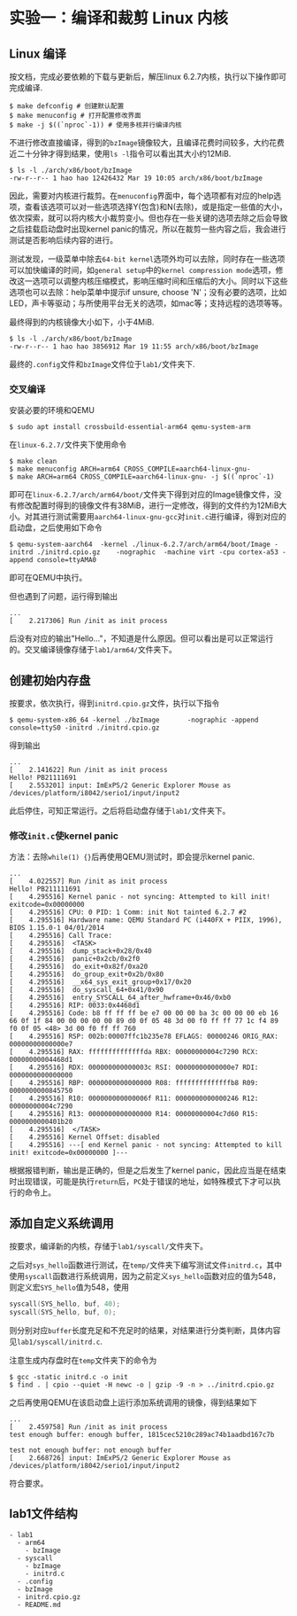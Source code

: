 # 实验一：编译和裁剪 Linux 内核

## Linux 编译

按文档，完成必要依赖的下载与更新后，解压linux 6.2.7内核，执行以下操作即可完成编译.
```shell
$ make defconfig # 创建默认配置
$ make menuconfig # 打开配置修改界面
$ make -j $((`nproc`-1)) # 使用多核并行编译内核
```
不进行修改直接编译，得到的`bzImage`镜像较大，且编译花费时间较多，大约花费近二十分钟才得到结果，使用`ls -l`指令可以看出其大小约12MiB.
```shell
$ ls -l ./arch/x86/boot/bzImage 
-rw-r--r-- 1 hao hao 12426432 Mar 19 10:05 arch/x86/boot/bzImage
```
因此，需要对内核进行裁剪。在`menuconfig`界面中，每个选项都有对应的help选项，查看该选项可以对一些选项选择Y(包含)和N(去除)，或是指定一些值的大小，依次探索，就可以将内核大小裁剪变小。但也存在一些关键的选项去除之后会导致之后挂载启动盘时出现kernel panic的情况，所以在裁剪一些内容之后，我会进行测试是否影响后续内容的进行。

测试发现，一级菜单中除去`64-bit kernel`选项外均可以去除，同时存在一些选项可以加快编译的时间，如`general setup`中的`kernel compression mode`选项，修改这一选项可以调整内核压缩模式，影响压缩时间和压缩后的大小。同时以下这些选项也可以去除：help菜单中提示if unsure, choose 'N'；没有必要的选项，比如LED，声卡等驱动；与所使用平台无关的选项，如mac等；支持远程的选项等等。

最终得到的内核镜像大小如下，小于4MiB.
```shell
$ ls -l ./arch/x86/boot/bzImage 
-rw-r--r-- 1 hao hao 3856912 Mar 19 11:55 arch/x86/boot/bzImage
```

最终的`.config`文件和`bzImage`文件位于`lab1/`文件夹下.

### 交叉编译

安装必要的环境和QEMU
```shell
$ sudo apt install crossbuild-essential-arm64 qemu-system-arm
```

在`linux-6.2.7/`文件夹下使用命令
```shell
$ make clean
$ make menuconfig ARCH=arm64 CROSS_COMPILE=aarch64-linux-gnu-
$ make ARCH=arm64 CROSS_COMPILE=aarch64-linux-gnu- -j $((`nproc`-1) 
```

即可在`linux-6.2.7/arch/arm64/boot/`文件夹下得到对应的Image镜像文件，没有修改配置时得到的镜像文件有38MiB，进行一定修改，得到的文件约为12MiB大小。对其进行测试需要用`aarch64-linux-gnu-gcc`对`init.c`进行编译，得到对应的启动盘，之后使用如下命令
```shell
$ qemu-system-aarch64  -kernel ./linux-6.2.7/arch/arm64/boot/Image -initrd ./initrd.cpio.gz    -nographic  -machine virt -cpu cortex-a53 -append console=ttyAMA0     
```
即可在QEMU中执行。

但也遇到了问题，运行得到输出
```shell
...
[    2.217306] Run /init as init process

```
后没有对应的输出"Hello..."，不知道是什么原因。但可以看出是可以正常运行的。交叉编译镜像存储于`lab1/arm64/`文件夹下。

## 创建初始内存盘

按要求，依次执行，得到`initrd.cpio.gz`文件，执行以下指令
```shell
$ qemu-system-x86_64 -kernel ./bzImage       -nographic -append console=ttyS0 -initrd ./initrd.cpio.gz    
```
得到输出
```shell
...
[    2.141622] Run /init as init process
Hello! PB21111691
[    2.553201] input: ImExPS/2 Generic Explorer Mouse as /devices/platform/i8042/serio1/input/input2

```
此后停住，可知正常运行。之后将启动盘存储于`lab1/`文件夹下。

### 修改`init.c`使kernel panic

方法：去除`while(1) {}`后再使用QEMU测试时，即会提示kernel panic.
```shell
...
[    4.022557] Run /init as init process
Hello! PB211111691
[    4.295516] Kernel panic - not syncing: Attempted to kill init! exitcode=0x00000000
[    4.295516] CPU: 0 PID: 1 Comm: init Not tainted 6.2.7 #2
[    4.295516] Hardware name: QEMU Standard PC (i440FX + PIIX, 1996), BIOS 1.15.0-1 04/01/2014
[    4.295516] Call Trace:
[    4.295516]  <TASK>
[    4.295516]  dump_stack+0x28/0x40
[    4.295516]  panic+0x2cb/0x2f0
[    4.295516]  do_exit+0x82f/0xa20
[    4.295516]  do_group_exit+0x2b/0x80
[    4.295516]  __x64_sys_exit_group+0x17/0x20
[    4.295516]  do_syscall_64+0x41/0x90
[    4.295516]  entry_SYSCALL_64_after_hwframe+0x46/0xb0
[    4.295516] RIP: 0033:0x4468d1
[    4.295516] Code: b8 ff ff ff be e7 00 00 00 ba 3c 00 00 00 eb 16 66 0f 1f 84 00 00 00 00 00 89 d0 0f 05 48 3d 00 f0 ff ff 77 1c f4 89 f0 0f 05 <48> 3d 00 f0 ff ff 760
[    4.295516] RSP: 002b:00007ffc1b235e78 EFLAGS: 00000246 ORIG_RAX: 00000000000000e7
[    4.295516] RAX: ffffffffffffffda RBX: 00000000004c7290 RCX: 00000000004468d1
[    4.295516] RDX: 000000000000003c RSI: 00000000000000e7 RDI: 0000000000000000
[    4.295516] RBP: 0000000000000000 R08: ffffffffffffffb8 R09: 0000000000845750
[    4.295516] R10: 000000000000006f R11: 0000000000000246 R12: 00000000004c7290
[    4.295516] R13: 0000000000000000 R14: 00000000004c7d60 R15: 0000000000401b20
[    4.295516]  </TASK>
[    4.295516] Kernel Offset: disabled
[    4.295516] ---[ end Kernel panic - not syncing: Attempted to kill init! exitcode=0x00000000 ]---
```
根据报错判断，输出是正确的，但是之后发生了kernel panic，因此应当是在结束时出现错误，可能是执行`return`后，`PC`处于错误的地址，如特殊模式下才可以执行的命令上。

## 添加自定义系统调用

按要求，编译新的内核，存储于`lab1/syscall/`文件夹下。

之后对`sys_hello`函数进行测试，在`temp/`文件夹下编写测试文件`initrd.c`，其中使用`syscall`函数进行系统调用，因为之前定义`sys_hello`函数对应的值为548，则定义宏`SYS_hello`值为548，使用
```c
syscall(SYS_hello, buf, 40);
syscall(SYS_hello, buf, 0);
```
则分别对应`buffer`长度充足和不充足时的结果，对结果进行分类判断，具体内容见`lab1/syscall/initrd.c`.

注意生成内存盘时在`temp`文件夹下的命令为
```shell
$ gcc -static initrd.c -o init
$ find . | cpio --quiet -H newc -o | gzip -9 -n > ../initrd.cpio.gz
```
之后再使用QEMU在该启动盘上运行添加系统调用的镜像，得到结果如下
```shell
...
[    2.459758] Run /init as init process
test enough buffer: enough buffer, 1815cec5210c289ac74b1aadbd167c7b

test not enough buffer: not enough buffer
[    2.668726] input: ImExPS/2 Generic Explorer Mouse as /devices/platform/i8042/serio1/input/input2

```
符合要求。

## lab1文件结构

```
- lab1
  - arm64
    - bzImage
  - syscall
    - bzImage
    - initrd.c
  - .config
  - bzImage
  - initrd.cpio.gz
  - README.md
```